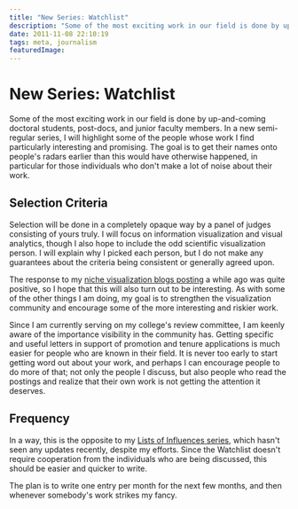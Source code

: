 ```yaml
---
title: "New Series: Watchlist"
description: "Some of the most exciting work in our field is done by up-and-coming doctoral students, post-docs, and junior faculty members. In a new semi-regular series, I will highlight some of the people whose work I find particularly interesting and promising. The goal is to get their names onto people's radars earlier than this would have otherwise happened, in particular for those individuals who don't make a lot of noise about their work."
date: 2011-11-08 22:10:19
tags: meta, journalism
featuredImage: 
---
```


# New Series: Watchlist

Some of the most exciting work in our field is done by up-and-coming doctoral students, post-docs, and junior faculty members. In a new semi-regular series, I will highlight some of the people whose work I find particularly interesting and promising. The goal is to get their names onto people's radars earlier than this would have otherwise happened, in particular for those individuals who don't make a lot of noise about their work.

## Selection Criteria

Selection will be done in a completely opaque way by a panel of judges consisting of yours truly. I will focus on information visualization and visual analytics, though I also hope to include the odd scientific visualization person. I will explain why I picked each person, but I do not make any guarantees about the criteria being consistent or generally agreed upon.

The response to my <a href="/blog/2011/six-niche-visualization-blogs">niche visualization blogs posting</a> a while ago was quite positive, so I hope that this will also turn out to be interesting. As with some of the other things I am doing, my goal is to strengthen the visualization community and encourage some of the more interesting and riskier work.

Since I am currently serving on my college's review committee, I am keenly aware of the importance visibility in the community has. Getting specific and useful letters in support of promotion and tenure applications is much easier for people who are known in their field. It is never too early to start getting word out about your work, and perhaps I can encourage people to do more of that; not only the people I discuss, but also people who read the postings and realize that their own work is not getting the attention it deserves.

## Frequency

In a way, this is the opposite to my <a href="/influences">Lists of Influences series</a>, which hasn't seen any updates recently, despite my efforts. Since the Watchlist doesn't require cooperation from the individuals who are being discussed, this should be easier and quicker to write.

The plan is to write one entry per month for the next few months, and then whenever somebody's work strikes my fancy.


<PostedBy />


